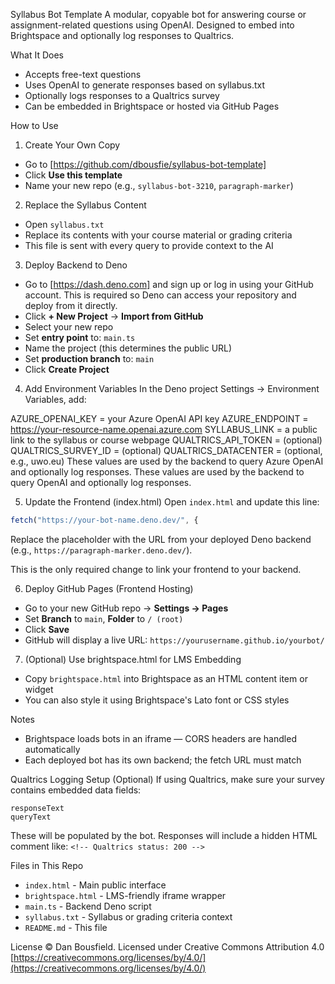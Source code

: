 Syllabus Bot Template
A modular, copyable bot for answering course or assignment-related questions using OpenAI. Designed to embed into Brightspace and optionally log responses to Qualtrics.

What It Does

* Accepts free-text questions 
* Uses OpenAI to generate responses based on syllabus.txt
* Optionally logs responses to a Qualtrics survey
* Can be embedded in Brightspace or hosted via GitHub Pages

How to Use

1. Create Your Own Copy

* Go to [https://github.com/dbousfie/syllabus-bot-template]
* Click **Use this template**
* Name your new repo (e.g., `syllabus-bot-3210`, `paragraph-marker`)

2. Replace the Syllabus Content

* Open `syllabus.txt`
* Replace its contents with your course material or grading criteria
* This file is sent with every query to provide context to the AI

3. Deploy Backend to Deno

* Go to [https://dash.deno.com] and sign up or log in using your GitHub account. This is required so Deno can access your repository and deploy from it directly.
* Click **+ New Project** → **Import from GitHub**
* Select your new repo
* Set **entry point** to: `main.ts`
* Name the project (this determines the public URL)
* Set **production branch** to: `main`
* Click **Create Project**

4. Add Environment Variables
In the Deno project Settings → Environment Variables, add:


AZURE_OPENAI_KEY       = your Azure OpenAI API key
AZURE_ENDPOINT         = https://your-resource-name.openai.azure.com
SYLLABUS_LINK          = a public link to the syllabus or course webpage
QUALTRICS_API_TOKEN    = (optional)
QUALTRICS_SURVEY_ID    = (optional)
QUALTRICS_DATACENTER   = (optional, e.g., uwo.eu)
These values are used by the backend to query Azure OpenAI and optionally log responses.
These values are used by the backend to query OpenAI and optionally log responses.

5. Update the Frontend (index.html)
   Open `index.html` and update this line:

```js
fetch("https://your-bot-name.deno.dev/", {
```

Replace the placeholder with the URL from your deployed Deno backend (e.g., `https://paragraph-marker.deno.dev/`).

This is the only required change to link your frontend to your backend.

6. Deploy GitHub Pages (Frontend Hosting)

* Go to your new GitHub repo → **Settings → Pages**
* Set **Branch** to `main`, **Folder** to `/ (root)`
* Click **Save**
* GitHub will display a live URL: `https://yourusername.github.io/yourbot/`

7. (Optional) Use brightspace.html for LMS Embedding

* Copy `brightspace.html` into Brightspace as an HTML content item or widget
* You can also style it using Brightspace's Lato font or CSS styles

Notes

* Brightspace loads bots in an iframe — CORS headers are handled automatically
* Each deployed bot has its own backend; the fetch URL must match

Qualtrics Logging Setup (Optional)
If using Qualtrics, make sure your survey contains embedded data fields:

```
responseText
queryText
```

These will be populated by the bot. Responses will include a hidden HTML comment like:
`<!-- Qualtrics status: 200 -->`

Files in This Repo

* `index.html` - Main public interface
* `brightspace.html` - LMS-friendly iframe wrapper
* `main.ts` - Backend Deno script
* `syllabus.txt` - Syllabus or grading criteria context
* `README.md` - This file

License
© Dan Bousfield. Licensed under Creative Commons Attribution 4.0
[https://creativecommons.org/licenses/by/4.0/](https://creativecommons.org/licenses/by/4.0/)

